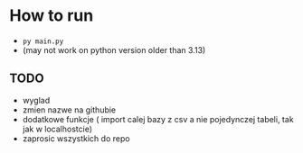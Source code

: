 # How to run
* ``` py main.py ```
* (may not work on python version older than 3.13)
## TODO
* wyglad
* zmien nazwe na githubie
* dodatkowe funkcje ( import calej bazy z csv a nie pojedynczej tabeli, tak jak w localhostcie)
* zaprosic wszystkich do repo
  

